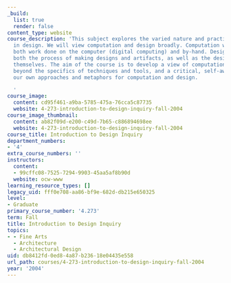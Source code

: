 ```yaml
---
_build:
  list: true
  render: false
content_type: website
course_description: 'This subject explores the varied nature and practice of computation
  in design. We will view computation and design broadly. Computation will include
  both work done on the computer (digital computing) and by-hand. Design will include
  both the process of making designs and artifacts, as well as the designs and artifacts
  themselves. The aim of the course is to develop a view of computation and design
  beyond the specifics of techniques and tools, and a critical, self-awareness of
  our own approaches and metaphors for computation and design.

  '
course_image:
  content: cd95f461-a9ba-5785-475a-76cca5c87735
  website: 4-273-introduction-to-design-inquiry-fall-2004
course_image_thumbnail:
  content: ab82f09d-e200-c49d-7b65-c886894698ee
  website: 4-273-introduction-to-design-inquiry-fall-2004
course_title: Introduction to Design Inquiry
department_numbers:
- '4'
extra_course_numbers: ''
instructors:
  content:
  - 99cffc08-7525-7294-9903-45aa5af8b90d
  website: ocw-www
learning_resource_types: []
legacy_uid: fff0e708-aa86-bf9e-682d-db215e650325
level:
- Graduate
primary_course_number: '4.273'
term: Fall
title: Introduction to Design Inquiry
topics:
- - Fine Arts
  - Architecture
  - Architectural Design
uid: db8412fd-0ed8-4a87-b236-18e04435e558
url_path: courses/4-273-introduction-to-design-inquiry-fall-2004
year: '2004'
---
```

